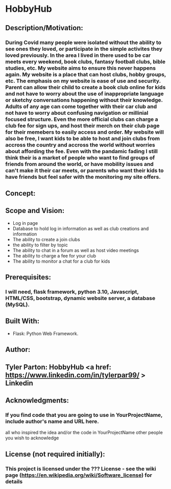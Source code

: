 # HobbyHub
## Description/Motivation:
### During Covid many people were isolated without the ability to see ones they loved, or participate in the simple activites they loved previously. In the area I lived in there used to be car meets every weekend, book clubs, fantasy football clubs, bible studies, etc. My website aims to ensure this never happens again. My website is a place that can host clubs, hobby groups, etc. The emphasis on my website is ease of use and security. Parent can allow their child to create a book club online for kids and not have to worry about the use of inappropriate language or sketchy conversations happening without their knowledge. Adults of any age can come together with their car club and not have to worry about confusing navigation or millinial focused structure. Even the more official clubs can charge a club fee for sign ups, and host their merch on their club page for their memebers to easily access and order. My website will also be free, I want kids to be able to host and join clubs from accross the country and accross the world without worries about affording the fee. Even with the pandamic fading I still think their is a market of people who want to find groups of friends from around the world, or have mobility issues and can't make it their car meets, or parents who want their kids to have friends but feel safer with the monitoring my site offers.

## Concept:
## Scope and Vision:
- Log in page
- Database to hold log in information as well as club creations and information
- The ability to create a join clubs
- the ability to filter by topic
- The ability to chat in a forum as well as host video meetings
- The ability to charge a fee for your club
- The ability to monitor a chat for a club for kids
## Prerequisites:
### I will need, flask framework, python 3.10, Javascript, HTML/CSS, bootstrap, dynamic website server, a database (MySQL).

## Built With:
- Flask: Python Web Framework.
## Author:
## Tyler Parton: HobbyHub <a href: https://www.linkedin.com/in/tylerpar99/ > Linkedin </a>
## Acknowledgments:
### If you find code that you are going to use in YourProjectName, include author's name and URL here.
all who inspired the idea and/or the code in YourProjectName
other people you wish to acknowledge
## License (not required initially):
### This project is licensed under the ??? License - see the wiki page (https://en.wikipedia.org/wiki/Software_license) for details
